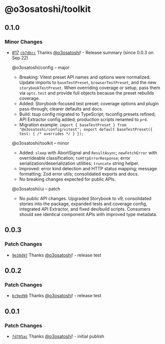 # @o3osatoshi/toolkit

## 0.1.0

### Minor Changes

- [#17](https://github.com/o3osatoshi/portfolio/pull/17) [`cb7dbcc`](https://github.com/o3osatoshi/portfolio/commit/cb7dbcc30b6a260d4a68d91fdd52898d8f37a9ea) Thanks [@o3osatoshi](https://github.com/o3osatoshi)! - Release summary (since 0.0.3 on Sep 22)

  @o3osatoshi/config – major
  - Breaking: Vitest preset API names and options were normalized. Update imports to `baseTestPreset`, `browserTestPreset`, and the new `storybookTestPreset`. When overriding coverage or setup, pass them via `opts.test` and provide full objects because the preset rebuilds coverage.
  - Added: Storybook-focused test preset; coverage options and plugin pass-through; clearer defaults and docs.
  - Build: tsup config migrated to TypeScript; tsconfig presets refined; API Extractor config added; production scripts renamed to `prd`.
  - Migration example:
    `import { baseTestPreset } from "@o3osatoshi/config/vitest"; export default baseTestPreset({ test: { /* overrides */ } });`

  @o3osatoshi/toolkit – minor
  - Added: `sleep` with AbortSignal and `ResultAsync`; `newFetchError` with overrideable classification; `toHttpErrorResponse`; error serialization/deserialization utilities; `truncate` string helper.
  - Improved: error kind detection and HTTP status mapping; message formatting; Zod error utils; consolidated exports and docs.
  - No breaking changes expected for public APIs.

  @o3osatoshi/ui – patch
  - No public API changes. Upgraded Storybook to v9, consolidated stories into the package, expanded tests and coverage config, integrated API Extractor, and fixed dev/build scripts. Consumers should see identical component APIs with improved type metadata.

## 0.0.3

### Patch Changes

- [`9e38d97`](https://github.com/o3osatoshi/portfolio/commit/9e38d974325ac83433609670b6bc2ecc803c6050) Thanks [@o3osatoshi](https://github.com/o3osatoshi)! - release test

## 0.0.2

### Patch Changes

- [`bc9ed90`](https://github.com/o3osatoshi/portfolio/commit/bc9ed90a7831a8d366984fad24c2f087b478f1f8) Thanks [@o3osatoshi](https://github.com/o3osatoshi)! - release test

## 0.0.1

### Patch Changes

- [`fd705ac`](https://github.com/o3osatoshi/portfolio/commit/fd705acbd21d8485a96ce840f954947e9bd8d27e) Thanks [@o3osatoshi](https://github.com/o3osatoshi)! - initial publish
